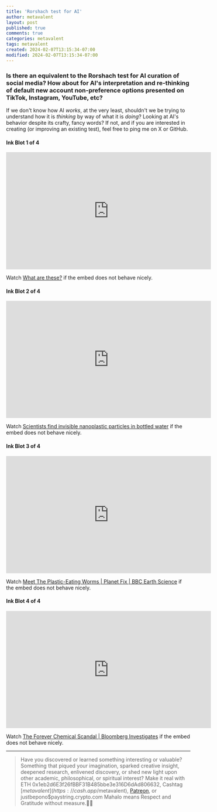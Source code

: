 ```yaml
---
title: 'Rorshach test for AI'
author: metavalent
layout: post
published: true
comments: true
categories: metavalent
tags: metavalent
created: 2024-02-07T13:15:34-07:00
modified: 2024-02-07T13:15:34-07:00
---
```


### Is there an equivalent to the Rorshach test for AI curation of social media? How about for AI's interpretation and re-thinking of default new account non-preference options presented on TikTok, Instagram, YouTube, etc?

If we don't know how AI *works*, at the very least, shouldn't we be trying to understand how it is *thinking* by way of what it is *doing*? Looking at AI's behavior despite its crafty, fancy words? If not, and if you are interested in creating (or improving an existing test), feel free to ping me on X or GitHub. 

#### Ink Blot 1 of 4

<!-- YouTube Player -->
<iframe id="ytplayer" type="text/html" class="center" width="560" height="320"
  src="https://www.youtube.com/embed/z06xBRCwGp0?autoplay=1"
  frameborder="0"></iframe>


Watch [What are these?](https://youtu.be/z06xBRCwGp0) if the embed does not behave nicely.

#### Ink Blot 2 of 4

<!-- YouTube Player -->
<iframe id="ytplayer" type="text/html" class="center" width="560" height="320"
  src="https://www.youtube.com/embed/PzfVa5YMeDA?autoplay=1"
  frameborder="0"></iframe>

Watch [Scientists find invisible nanoplastic particles in bottled water](https://youtu.be/PzfVa5YMeDA) if the embed does not behave nicely.

#### Ink Blot 3 of 4

<!-- YouTube Player -->
<iframe id="ytplayer" type="text/html" class="center" width="560" height="320"
  src="https://www.youtube.com/embed/Z-HHbU0zoXk?autoplay=1"
  frameborder="0"></iframe>

Watch [Meet The Plastic-Eating Worms | Planet Fix | BBC Earth Science](https://youtu.be/Z-HHbU0zoXk) if the embed does not behave nicely.

#### Ink Blot 4 of 4

<!-- YouTube Player -->
<iframe id="ytplayer" type="text/html" class="center" width="560" height="320"
  src="https://www.youtube.com/embed/Zt8qGtEVh7oQ?autoplay=1"
  frameborder="0"></iframe>

Watch [The Forever Chemical Scandal | Bloomberg Investigates](https://youtu.be/t8qGtEVh7oQ) if the embed does not behave nicely.


---
> Have you discovered or learned something interesting or valuable? Something that piqued your imagination, sparked creative insight, deepened research, enlivened discovery, or shed new light upon other academic, philosophical, or spiritual interest? Make it real with ETH 0x1eb2d6E3f26fBBF31B485bbe3e316D6dAd806632, Cashtag [$metavalent](https://cash.app/$metavalent), [Patreon](https://patreon.com/metavalent), or justbepono$paystring.crypto.com Mahalo means Respect and Gratitude without measure.🙏🏼
